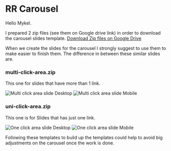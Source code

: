 # RR Carousel


Hello Mykel.

I prepared 2 zip files (see them on Google drive link) in order to download the carousel slides template.
 [Download Zip files on Google Drive](https://drive.google.com/drive/u/1/folders/1LWw35hCjaIo92FhQsSLBOAAKJcoFAvTx)

When we create the slides for the carousel I strongly suggest to use them to make easier to finish them.
The difference in between these similar slides are.


### multi-click-area.zip
This one for slides that have more than 1 link.


![Multi click area slide Desktop](https://snipboard.io/DZuXbz.jpg "Multi click area slide Desktop")
![Multi click area slide Mobile](https://snipboard.io/6lVh3j.jpg "Multi click area slide Mobile")


### uni-click-area.zip
This one is for Slides that has just one link.


![One click area slide Desktop](https://snipboard.io/UTYeNX.jpg "Uni click Slide Desktop")
![One click area slide Mobile](https://snipboard.io/9Dv0xQ.jpg "Uni click Slide Mobile")


Following these templates to build up the templates could help to avoid big adjustments on the carousel once the work is done.
